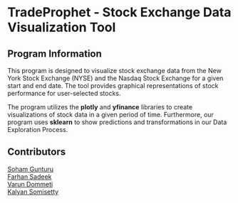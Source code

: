 # TradeProphet - Stock Exchange Data Visualization Tool
## Program Information 

This program is designed to visualize stock exchange data from the New York Stock Exchange (NYSE) and the Nasdaq Stock Exchange for a given start and end date. The tool provides graphical representations of stock performance for user-selected stocks.

The program utilizes the **plotly** and **yfinance** libraries to create visualizations of stock data in a given period of time. Furthermore, our program uses **sklearn** to show predictions and transformations in our Data Exploration Process.
## Contributors 
[Soham Gunturu](https://github.com/SohamGunturu)   
[Farhan Sadeek](https://github.com/SadeekFarhan21)   
[Varun Dommeti](https://github.com/d-varun)     
[Kalyan Somisetty](https://github.com/kalsomisetty)

<!--- VD: add prediction text if able -->
<!--- VD: add requirements for running program -->
